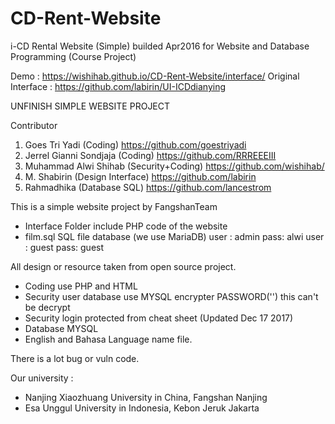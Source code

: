 # CD-Rent-Website
i-CD Rental Website (Simple) builded Apr2016 for Website and Database Programming (Course Project)

Demo : https://wishihab.github.io/CD-Rent-Website/interface/
Original Interface : https://github.com/labirin/UI-ICDdianying

UNFINISH SIMPLE WEBSITE PROJECT

Contributor
1. Goes Tri Yadi (Coding) https://github.com/goestriyadi
2. Jerrel Gianni Sondjaja (Coding) https://github.com/RRREEEIII
3. Muhammad Alwi Shihab (Security+Coding) https://github.com/wishihab/
4. M. Shabirin (Design Interface) https://github.com/labirin
5. Rahmadhika (Database SQL) https://github.com/lancestrom

This is a simple website project by FangshanTeam

- Interface Folder include PHP code of the website
- film.sql SQL file database (we use MariaDB)
  user : admin pass: alwi
  user : guest pass: guest


All design or resource taken from open source project.

- Coding use PHP and HTML
- Security user database use MYSQL encrypter PASSWORD('') this can't be decrypt
- Security login protected from cheat sheet (Updated Dec 17 2017)
- Database MYSQL
- English and Bahasa Language name file.


There is a lot bug or vuln code.


Our university :
- Nanjing Xiaozhuang University in China, Fangshan Nanjing
- Esa Unggul University in Indonesia, Kebon Jeruk Jakarta
